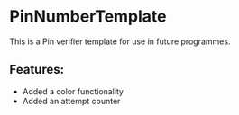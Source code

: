 # PinNumberTemplate
This is a Pin verifier template for use in future programmes.

## Features:
* Added a color functionality
* Added an attempt counter 

